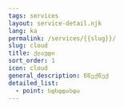 ```yaml
---
tags: services
layout: service-detail.njk
lang: ka
permalink: /services/{{slug}}/
slug: cloud
title: ქლაუდი
sort_order: 1
icon: cloud
general_description: წწექწექ
detailed_list:
  - point: სდსდდასდა
---
```

